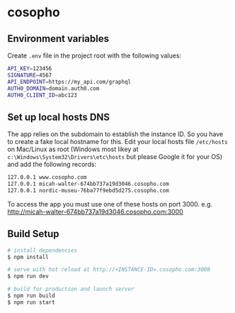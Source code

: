 # cosopho

## Environment variables
Create `.env` file in the project root with the following values:
``` bash
API_KEY=123456
SIGNATURE=4567
API_ENDPOINT=https://my_api.com/graphql
AUTH0_DOMAIN=domain.auth0.com
AUTH0_CLIENT_ID=abc123
```

## Set up local hosts DNS
The app relies on the subdomain to establish the instance ID. So you have to create a fake local hostname for this.
Edit your local hosts file `/etc/hosts` on Mac/Linux as root (Windows most likey at `c:\Windows\System32\Drivers\etc\hosts` but please Google it for your OS) and add the following records:

``` bash
127.0.0.1 www.cosopho.com
127.0.0.1 micah-walter-674bb737a19d3046.cosopho.com
127.0.0.1 nordic-museu-76ba77f9ebd5d275.cosopho.com
```

To access the app you must use one of these hosts on port 3000. e.g. http://micah-walter-674bb737a19d3046.cosopho.com:3000

## Build Setup

``` bash
# install dependencies
$ npm install

# serve with hot reload at http://<INSTANCE-ID>.cosopho.com:3000
$ npm run dev

# build for production and launch server
$ npm run build
$ npm run start
